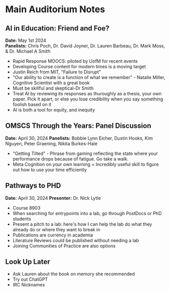 # Main Auditorium Notes

## AI in Education: Friend and Foe?  

**Date:** May 1st 2024  
**Panelists:** Chris Poch, Dr. David Joyner, Dr. Lauren Barbeau, Dr. Mark Moss, & Dr. Michael A Smith  

- Rapid Response MOOCS: piloted by UofM for recent events
- Developing Course content for modern times is a moving target
- Justin Reich from MIT, "Failure to Disrupt"
- "Our ability to create is a function of what we remember" - Natalie Miller, Cognitive Scientist with a great book
- Must be skillful and skeptical-Dr Smith
- Treat AI by reviewing its responses as thuroughly as a thesis, your own paper. Pick it apart, or else you lose credibility when you say something foolish based on it
- AI is both a tool for equity, and inequity

## OMSCS Through the Years: Panel Discussion

**Date:** April 30, 2024
**Panelists:** Bobbie Lynn Eicher, Dustin Hooks, Kim Nguyen, Peter Graening, Nikita Burkes-Hale

- "Getting Tilted" - Phrase from gaming reflecting the state where your performance drops because of fatigue. Go take a walk.
- Meta Cognition on your own learning = Incredibly useful skill to figure out how to use your time efficiently

## Pathways to PHD

**Date:** April 30, 2024
**Presenter:** Dr. Nick Lytle

- Course 8903
- When searching for entrypoints into a lab, go through PostDocs or PhD students
- Present a pitch to a lab: here's how I can help the lab do what they already do or where they want to break in
- Publications are currency in academia
- Literature Reviews could be published without needing a lab
- Joining Communities of Practice are also options

## Look Up Later

- Ask Lauren about the book on memory she recommended
- Try out ChatGPT
- IRC Nicknames
